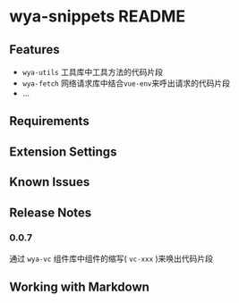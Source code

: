 # wya-snippets README


## Features
- `wya-utils` 工具库中工具方法的代码片段
- `wya-fetch` 网络请求库中结合`vue-env`来呼出请求的代码片段
- ...

## Requirements


## Extension Settings


## Known Issues


## Release Notes

### 0.0.7
通过 `wya-vc` 组件库中组件的缩写( `vc-xxx` )来唤出代码片段

## Working with Markdown

